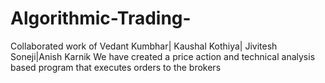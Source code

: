 # Algorithmic-Trading-
Collaborated work of Vedant Kumbhar| Kaushal Kothiya| Jivitesh Soneji|Anish Karnik
We have created a price action and technical analysis based program that executes orders to the brokers 

